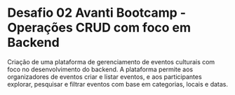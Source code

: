 # Desafio 02 Avanti Bootcamp - Operações CRUD com foco em Backend

Criação de uma plataforma de gerenciamento de eventos culturais com foco no desenvolvimento do backend. A plataforma permite aos organizadores de eventos criar e listar eventos, e aos participantes explorar, pesquisar e filtrar eventos com base em categorias, locais e datas.
